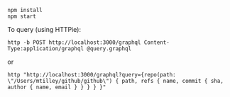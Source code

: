 ```
npm install
npm start
```

To query (using HTTPie):

```
http -b POST http://localhost:3000/graphql Content-Type:application/graphql @query.graphql
```

or

```
http "http://localhost:3000/graphql?query={repo(path: \"/Users/mtilley/github/github\") { path, refs { name, commit { sha, author { name, email } } } } }"
```
